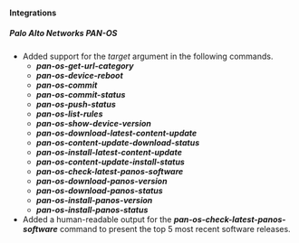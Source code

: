 
#### Integrations
##### Palo Alto Networks PAN-OS
- Added support for the *target* argument in the following commands.  
  - ***pan-os-get-url-category***
  - ***pan-os-device-reboot***
  - ***pan-os-commit***
  - ***pan-os-commit-status***
  - ***pan-os-push-status***
  - ***pan-os-list-rules***
  - ***pan-os-show-device-version***
  - ***pan-os-download-latest-content-update***
  - ***pan-os-content-update-download-status***
  - ***pan-os-install-latest-content-update***
  - ***pan-os-content-update-install-status***
  - ***pan-os-check-latest-panos-software***
  - ***pan-os-download-panos-version***
  - ***pan-os-download-panos-status***
  - ***pan-os-install-panos-version***
  - ***pan-os-install-panos-status***
- Added a human-readable output for the ***pan-os-check-latest-panos-software*** command to present the top 5 most recent software releases.

